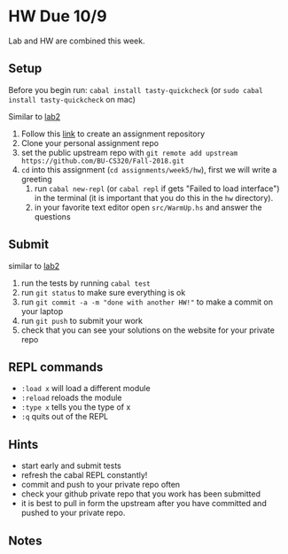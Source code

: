 # HW Due 10/9
Lab and HW are combined this week.

## Setup
Before you begin run: ```cabal install tasty-quickcheck``` (or ```sudo cabal install tasty-quickcheck``` on mac)

Similar to [lab2](../../week2/lab2)
1. Follow this [link](https://classroom.github.com/a/89uRuGVq) to create an assignment repository
1. Clone your personal assignment repo
1. set the public upstream repo with ```git remote add upstream https://github.com/BU-CS320/Fall-2018.git```
1. ```cd```  into this assignment (```cd assignments/week5/hw```), first we will write a greeting
   1. run ```cabal new-repl``` (or ```cabal repl``` if gets "Failed to load interface") in the terminal (it is important that you do this in the ```hw``` directory).
   1. in your favorite text editor open ```src/WarmUp.hs``` and answer the questions

## Submit
similar to [lab2](../../week2/lab2)
1. run the tests by running ```cabal test```
1. run ```git status``` to make sure everything is ok
1. run ```git commit -a -m "done with another HW!"``` to make a commit on your laptop
1. run ```git push``` to submit your work
1. check that you can see your solutions on the website for your private repo

## REPL commands
 * ```:load x``` will load a different module
 * ```:reload``` reloads the module
 * ```:type x``` tells you the type of x
 * ```:q``` quits out of the REPL


## Hints
 * start early and submit tests
 * refresh the cabal REPL constantly!
 * commit and push to your private repo often
 * check your github private repo that you work has been submitted
 * it is best to pull in form the upstream after you have committed and pushed to your private repo.

## Notes

   


